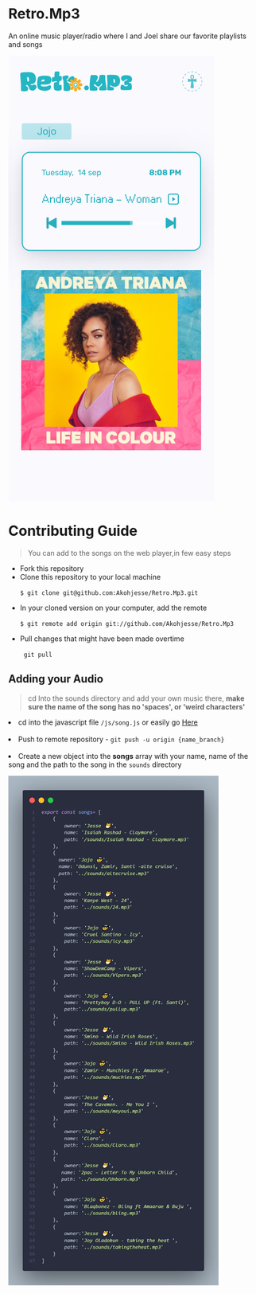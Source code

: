 # Retro.Mp3
An online music player/radio where I and Joel share our favorite playlists and songs
 
 
 <img src="./images/Retro Radio - Mobile.png">
  
# Contributing Guide
> You can add to the songs on the web player,in few easy steps

<ul>
 <li>Fork this repository</li>
 <li>Clone this repository to your local machine 
 
 `
 $ git clone git@github.com:Akohjesse/Retro.Mp3.git
 `
 </li>
 <li>
 In your cloned version on your computer, add the remote
 
 `
 $ git remote add origin git://github.com/Akohjesse/Retro.Mp3
 `
 </li>
 
 <li>
   Pull changes that might have been made overtime
   
   `
   git pull`
 </li>
 </ul>
 
 ## Adding your Audio 
 > cd Into the sounds directory and add your own music there, <b>make sure the name of the song has no 'spaces',  or 'weird characters'</b> 
 
 
 <li>
 cd into the javascript file <code>/js/song.js</code> or easily go <a href="https://github.com/Akohjesse/Retro.Mp3/blob/main/js/songs.js">Here</a>
 </li>
 <br>
 <li>Push to remote repository -  
   <code>git push -u origin {name_branch}</code>
 </li>  
 
 <br>
 <li>Create a new object into the <b>songs</b> array with your name,  name of the song and the path to the song in the <code>sounds</code> directory </li> 
 
   
   
 ![Here](./images/object_complete.png)
 
 


